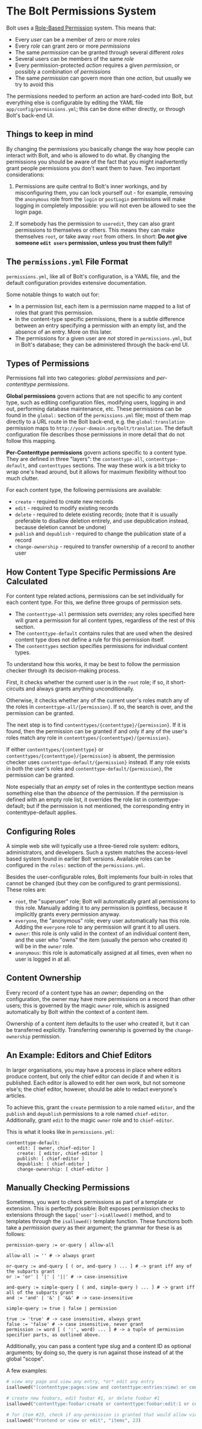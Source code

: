 The Bolt Permissions System
===========================

Bolt uses a [Role-Based Permission](https://en.wikipedia.org/wiki/Role-based_access_control) 
system. This means that:

* Every *user* can be a member of zero or more *roles*
* Every *role* can grant zero or more *permissions*
* The same *permission* can be granted through several different *roles*
* Several users can be members of the same *role*
* Every permission-protected *action* requires a given *permission*, or
  possibly a combination of *permissions*
* The same *permission* can govern more than one *action*, but usually we try
  to avoid this

The permissions needed to perform an action are hard-coded into Bolt, but everything else
is configurable by editing the YAML file `app/config/permissions.yml`; this can be done
either directly, or through Bolt's back-end UI.

Things to keep in mind
----------------------

By changing the permissions you basically change the way how people can interact with
Bolt, and who is allowed to do what. By changing the permissions you should be aware of
the fact that you might inadvertently grant people permissions you don't want them to
have. Two important considerations:

 1. Permissions are quite central to Bolt's inner workings, and by misconfiguring them,
    you can lock yourself out - for example, removing the `anonymous` role from the
    `login` or `postLogin` permissions will make logging in completely impossible: you
    will not even be allowed to see the login page.

 2. If somebody has the permission to `useredit`, they can also grant permissions to
    themselves or others. This means they can make themselves `root`, or take away `root`
    from others. In short: **Do _not_ give someone `edit users` permission, unless you
    trust them fully!!**


The `permissions.yml` File Format
---------------------------------

`permissions.yml`, like all of Bolt's configuration, is a YAML file, and the default
configuration provides extensive documentation.

Some notable things to watch out for:

* In a permission list, each item is a permission name mapped to a list of roles that
  grant this permission.
* In the content-type specific permissions, there is a subtle difference between an entry
  specifying a permission with an empty list, and the absence of an entry. More on this
  later.
* The permissions for a given user are *not* stored in `permissions.yml`, but in Bolt's
  database; they can be administered through the back-end UI.

Types of Permissions
--------------------
Permissions fall into two categories: *global permissions* and *per-contenttype permissions*.

**Global permissions** govern actions that are not specific to any content type, such as
editing configuration files, modifying users, logging in and out, performing database
maintenance, etc. These permissions can be found in the `global:` section of the
`permissions.yml` file; most of them map directly to a URL route in the Bolt back-end,
e.g. the `global:translation` permission maps to `http://your-domain.org/bolt/translation`. 
The default configuration file describes those permissions in more detail that do not 
follow this mapping.

**Per-Contenttype permissions** govern actions specific to a content type. They are
defined in three "layers": the `contenttype-all`, `contenttype-default`, and
`contenttypes` sections. The way these work is a bit tricky to wrap one's head around, but
it allows for maximum flexibility without too much clutter.

For each content type, the following permissions are available:

* `create` - required to create new records
* `edit` - required to modify existing records
* `delete` - required to delete existing records; (note that it is usually preferable to
  disallow deletion entirely, and use depublication instead, because deletion cannot be
  undone)
* `publish` and `depublish` - required to change the publication state of a record
* `change-ownership` - required to transfer ownership of a record to another user

How Content Type Specific Permissions Are Calculated
----------------------------------------------------
For content type related actions, permissions can be set individually for each content
type. For this, we define three groups of permission sets.

 - The `contenttype-all` permission sets *overrides*; any roles specified here will grant
   a permission for all content types, regardless of the rest of this section.
 - The `contenttype-default` contains rules that are used when the desired content type
   does not define a rule for this permission itself.
 - The `contenttypes` section specifies permissions for individual content types.

To understand how this works, it may be best to follow the permission checker through its
decision-making process.

First, it checks whether the current user is in the `root` role; if so, it short-circuits
and always grants anything unconditionally.

Otherwise, it checks whether any of the current user's roles match any of the roles in
`contenttype-all/{permission}`. If so, the search is over, and the permission can be
granted.

The next step is to find `contenttypes/{contenttype}/{permission}`. If it is found, then
the permission can be granted if and only if any of the user's roles match any role in
`contenttypes/{contenttype}/{permission}`.

If either `contenttypes/{contenttype}` or
`contenttypes/{contenttype}/{permission}` is absent, the permission checker uses
`contenttype-default/{permission}` instead. If any role exists in both the user's roles
and `contenttype-default/{permission}`, the permission can be
granted.

Note especially that an *empty* set of roles in the contenttype section means something
else than the *absence* of the permission. If the permission is defined with an empty role
list, it overrides the role list in contenttype-default; but if the permission is not
mentioned, the corresponding entry in contenttype-default applies.

Configuring Roles
-----------------
A simple web site will typically use a three-tiered role system: editors, administrators,
and developers. Such a system matches the access-level based system found in earlier Bolt
versions. Available roles can be configured in the `roles:` section of the
`permissions.yml`.

Besides the user-configurable roles, Bolt implements four built-in roles that cannot be
changed (but they *can* be configured to grant permissions). These roles are:

* `root`, the "superuser" role; Bolt will automatically grant all permissions to this
  role. Manually adding it to any permission is pointless, because it implicitly grants
  every permission anyway.
* `everyone`, the "anonymous" role; every user automatically has this role. Adding the
  `everyone` role to any permission will grant it to all users.
* `owner`: this role is only valid in the context of an individual content item, and the
  user who "owns" the item (usually the person who created it) will be in the `owner`
  role.
* `anonymous`: this role is automatically assigned at all times, even when no user is
  logged in at all.

Content Ownership
-----------------

Every record of a content type has an *owner*; depending on the configuration, the owner
may have more permissions on a record than other users; this is governed by the magic
`owner` role, which is assigned automatically by Bolt within the context of a content
item.

Ownership of a content item defaults to the user who created it, but it can be transferred
explicitly. Transferring ownership is governed by the `change-ownership` permission.

An Example: Editors and Chief Editors
-------------------------------------

In larger organisations, you may have a process in place where editors produce content,
but only the chief editor can decide if and when it is published. Each editor is allowed
to edit her own work, but not someone else's; the chief editor, however, should be able to
redact everyone's articles.

To achieve this, grant the `create` permission to a role named `editor`, and the `publish`
and `depublish` permissions to a role named `chief-editor`. Additionally, grant `edit` to
the magic `owner` role and to `chief-editor`.

This is what it looks like in `permissions.yml`:

```
contenttype-default:
    edit: [ owner, chief-editor ]
    create: [ editor, chief-editor ]
    publish: [ chief-editor ]
    depublish: [ chief-editor ]
    change-ownership: [ chief-editor ]
```


Manually Checking Permissions
-----------------------------

Sometimes, you want to check permissions as part of a template or extension. This is
perfectly possible: Bolt exposes permission checks to extensions through the
`$app['user']->isAllowed()` method, and to templates through the `isallowed()` template
function. These functions both take a *permission query* as their argument; the grammar
for these is as follows:

```
permission-query := or-query | allow-all

allow-all := '' # -> always grant

or-query := and-query [ ( or, and-query ) ... ] # -> grant iff any of the subparts grant
or := 'or' | '|' | '||' # -> case-insensitive

and-query := simple-query [ ( and, simple-query ) ... ] # -> grant iff all of the subparts grant
and := 'and' | '&' | '&&' # -> case-insensitive

simple-query := true | false | permission

true := 'true' # -> case insensitive, always grant
false := 'false' # -> case insensitive, never grant
permission := word [ ( ':', word) ... ] # -> a tuple of permission specifier parts, as outlined above.
```

Additionally, you can pass a content type slug and a content ID as optional arguments; by
doing so, the query is run against those instead of at the global "scope".

A few examples:

```php
# view any page and view any entry, *or* edit any entry
isallowed("(contenttype:pages:view and contenttype:entries:view) or contenttype:entries:edit")
```

```php
# create new foobars, edit foobar #1, or delete foobar #1
isallowed("contenttype:foobar:create or contenttype:foobar:edit:1 or contenttype:foobar:delete:1")
```

```php
# for item #23, check if any permission is granted that would allow viewing:
isallowed("frontend or view or edit", "items", 23)
```